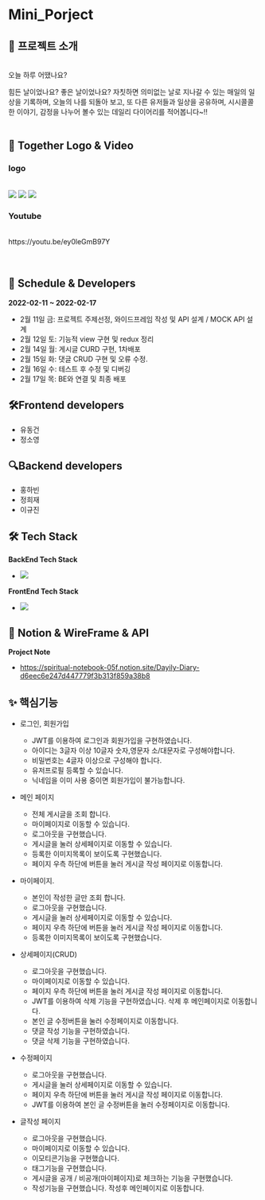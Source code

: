 # Mini_Porject


<h2>🎡 프로젝트 소개</h2>

<br/>
오늘 하루 어땠나요?

힘든 날이었나요? 좋은 날이었나요? 자칫하면 의미없는 날로 지나갈 수 있는 
매일의 일상을 기록하며, 오늘의 나를 되돌아 보고, 또 다른 유저들과 일상을 공유하며, 
시시콜콜한 이야기, 감정을 나누어 볼수 있는 데일리 다이어리를 적어봅니다~!!
<br/><br/>

<h2>🎥 Together Logo & Video</h2>
<h3>logo</h3>
<br/>
<img src="https://user-images.githubusercontent.com/73277351/154501537-07674d23-dfc6-4ef4-937b-ccb7035773aa.png"/>
<img src="https://user-images.githubusercontent.com/73277351/154501546-87e75efa-bcb9-439f-9b66-1c3380b439de.png"/>
<img src="https://user-images.githubusercontent.com/73277351/154501555-19c65363-94b7-4c91-96cc-7392851d05c2.png"/>

<h3>Youtube</h3>
<br/>
https://youtu.be/ey0leGmB97Y
<br/><br/><br/>





## 📅 Schedule & Developers
**2022-02-11 ~ 2022-02-17**
- 2월 11일 금: 프로젝트 주제선정, 와이드프레임 작성 및 API 설계 / MOCK API 설계
- 2월 12일 토: 기능적 view 구현 및 redux 정리
- 2월 14일 월: 게시글 CURD 구현, 1차배포
- 2월 15일 화: 댓글 CRUD 구현 및 오류 수정.
- 2월 16일 수: 테스트 후 수정 및 디버깅
- 2월 17일 목: BE와 연결 및 최종 배포

## 🛠️Frontend developers
- 유동건
- 정소영

## 🔍Backend developers
- 홍하빈
- 정희재
- 이규진



## 🛠 Tech Stack
**BackEnd Tech Stack**
- <img src="https://img.shields.io/badge/Spring-green?style=flat-square&logo=Spring&logoColor=white"/>



**FrontEnd Tech Stack**
- <img src="https://img.shields.io/badge/React-61DAFB?style=flat-square&logo=React&logoColor=white"/>


## 📖 Notion & WireFrame & API
**Project Note**
- https://spiritual-notebook-05f.notion.site/Dayily-Diary-d6eec6e247d447779f3b313f859a38b8



## ✨ 핵심기능
- 로그인, 회원가입
    - JWT를 이용하여 로그인과 회원가입을 구현하였습니다.
    - 아이디는 3글자 이상 10글자 숫자,영문자 소/대문자로 구성해야합니다.
    - 비밀번호는 4글자 이상으로 구성해야 합니다.
    - 유저프로필 등록할 수 있습니다.
    - 닉네임을 이미 사용 중이면 회원가입이 불가능합니다.

- 메인 페이지
    - 전체 게시글을 조회 합니다.
    - 마이페이지로 이동할 수 있습니다.
    - 로그아웃을 구현했습니다.
    - 게시글을 눌러 상세페이지로 이동할 수 있습니다.
    - 등록한 이미지목록이 보이도록 구현했습니다.
    - 페이지 우측 하단에 버튼을 눌러 게시글 작성 페이지로 이동합니다.
- 마이페이지.
    - 본인이 작성한 글만 조회 합니다.
    - 로그아웃을 구현했습니다.
    - 게시글을 눌러 상세페이지로 이동할 수 있습니다.
    - 페이지 우측 하단에 버튼을 눌러 게시글 작성 페이지로 이동합니다.
    - 등록한 이미지목록이 보이도록 구현했습니다.
- 상세페이지(CRUD)
    - 로그아웃을 구현했습니다.
    - 마이페이지로 이동할 수 있습니다.
    - 페이지 우측 하단에 버튼을 눌러 게시글 작성 페이지로 이동합니다.
    - JWT를 이용하여 삭제 기능을 구현하였습니다. 삭제 후 메인페이지로 이동합니다.
    - 본인 글 수정버튼을 눌러 수정페이지로 이동합니다.
    - 댓글 작성 기능을 구현하였습니다.
    - 댓글 삭제 기능을 구현하였습니다.
- 수정페이지
    - 로그아웃을 구현했습니다.
    - 게시글을 눌러 상세페이지로 이동할 수 있습니다.
    - 페이지 우측 하단에 버튼을 눌러 게시글 작성 페이지로 이동합니다.
    - JWT를 이용하여 본인 글 수정버튼을 눌러 수정페이지로 이동합니다.
- 글작성 페이지
    - 로그아웃을 구현했습니다.
    - 마이페이지로 이동할 수 있습니다.
    - 이모티콘기능을 구현했습니다.
    - 태그기능을 구현했습니다.
    - 게시글을 공개 / 비공개(마이페이지)로 체크하는 기능을 구현했습니다.
    - 작성기능을 구현했습니다.  작성후 메인페이지로 이동합니다.
